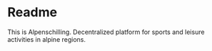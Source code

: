 # Readme

This is Alpenschilling.
Decentralized platform for sports and leisure activities in alpine regions.
